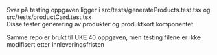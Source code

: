 Svar på testing oppgaven ligger i src/tests/generateProducts.test.tsx og src/tests/productCard.test.tsx  
Disse tester generering av produkter og produktkort komponentet

Samme repo er brukt til UKE 40 oppgaven, men testing filene er ikke modifisert etter innleveringsfristen
